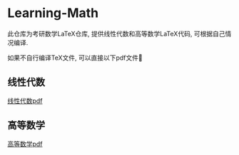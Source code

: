 # Learning-Math
此仓库为考研数学LaTeX仓库, 提供线性代数和高等数学LaTeX代码, 可根据自己情况编译.

如果不自行编译TeX文件, 可以直接以下pdf文件🔻
## 线性代数
[线性代数pdf](线性代数/out/main.pdf)
## 高等数学
[高等数学pdf](高等数学/out/main.pdf)